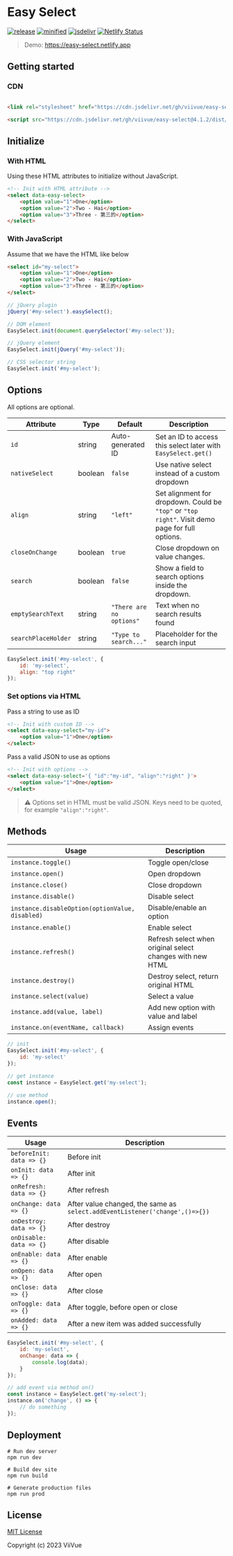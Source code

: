 # Easy Select

[![release](https://badgen.net/github/release/viivue/easy-select/)](https://github.com/viivue/easy-select/releases/latest)
[![minified](https://badgen.net/badge/minified/9KB/cyan)](https://www.jsdelivr.com/package/gh/viivue/easy-select)
[![jsdelivr](https://data.jsdelivr.com/v1/package/gh/viivue/easy-select/badge?style=rounded)](https://www.jsdelivr.com/package/gh/viivue/easy-select)
[![Netlify Status](https://api.netlify.com/api/v1/badges/84c6ed49-b3f3-450b-857a-ec904db724b7/deploy-status)](https://app.netlify.com/sites/easy-select/deploys)

> Demo: https://easy-select.netlify.app

## Getting started

### CDN

```html

<link rel="stylesheet" href="https://cdn.jsdelivr.net/gh/viivue/easy-select@4.1.2/dist/easy-select.min.css">

<script src="https://cdn.jsdelivr.net/gh/viivue/easy-select@4.1.2/dist/easy-select.min.js"></script>
```

## Initialize

### With HTML

Using these HTML attributes to initialize without JavaScript.

```html
<!-- Init with HTML attribute -->
<select data-easy-select>
    <option value="1">One</option>
    <option value="2">Two - Hai</option>
    <option value="3">Three - 第三的</option>
</select>
```

### With JavaScript

Assume that we have the HTML like below

```html
<select id="my-select">
    <option value="1">One</option>
    <option value="2">Two - Hai</option>
    <option value="3">Three - 第三的</option>
</select>
```

```js
// jQuery plugin
jQuery('#my-select').easySelect();

// DOM element
EasySelect.init(document.querySelector('#my-select'));

// jQuery element
EasySelect.init(jQuery('#my-select'));

// CSS selector string
EasySelect.init('#my-select');
```

## Options

All options are optional.

| Attribute           | Type    | Default                  | Description                                                                                      | 
|---------------------|---------|--------------------------|--------------------------------------------------------------------------------------------------|
| `id`                | string  | Auto-generated ID        | Set an ID to access this select later with `EasySelect.get()`                                    |
| `nativeSelect`      | boolean | `false`                  | Use native select instead of a custom dropdown                                                   |
| `align`             | string  | `"left"`                 | Set alignment for dropdown. Could be `"top"` or `"top right"`. Visit demo page for full options. |
| `closeOnChange`     | boolean | `true`                   | Close dropdown on value changes.                                                                 |
| `search`            | boolean | `false`                  | Show a field to search options inside the dropdown.                                              |
| `emptySearchText`   | string  | `"There are no options"` | Text when no search results found                                                                |
| `searchPlaceHolder` | string  | `"Type to search..."`    | Placeholder for the search input                                                                 |

```js
EasySelect.init('#my-select', {
    id: 'my-select',
    align: "top right"
});
```

### Set options via HTML

Pass a string to use as ID

```html
<!-- Init with custom ID -->
<select data-easy-select="my-id">
    <option value="1">One</option>
</select>
```

Pass a valid JSON to use as options

```html
<!-- Init with options -->
<select data-easy-select='{ "id":"my-id", "align":"right" }'>
    <option value="1">One</option>
</select>
```

> ⚠️ Options set in HTML must be valid JSON. Keys need to be quoted, for example `"align":"right"`.

## Methods

| Usage                                           | Description                                               | 
|-------------------------------------------------|-----------------------------------------------------------|
| `instance.toggle()`                             | Toggle open/close                                         |
| `instance.open()`                               | Open dropdown                                             |
| `instance.close()`                              | Close dropdown                                            |
| `instance.disable()`                            | Disable select                                            |
| `instance.disableOption(optionValue, disabled)` | Disable/enable an option                                  |
| `instance.enable()`                             | Enable select                                             |
| `instance.refresh()`                            | Refresh select when original select changes with new HTML |
| `instance.destroy()`                            | Destroy select, return original HTML                      |
| `instance.select(value)`                        | Select a value                                            |
| `instance.add(value, label)`                    | Add new option with value and label                       |
| `instance.on(eventName, callback)`              | Assign events                                             |

```js
// init
EasySelect.init('#my-select', {
    id: 'my-select'
});

// get instance
const instance = EasySelect.get('my-select');

// use method
instance.open();
```

## Events

| Usage                    | Description                                                                 | 
|--------------------------|-----------------------------------------------------------------------------|
| `beforeInit: data => {}` | Before init                                                                 |
| `onInit: data => {}`     | After init                                                                  |
| `onRefresh: data => {}`  | After refresh                                                               |
| `onChange: data => {}`   | After value changed, the same as `select.addEventListener('change',()=>{})` |
| `onDestroy: data => {}`  | After destroy                                                               |
| `onDisable: data => {}`  | After disable                                                               |
| `onEnable: data => {}`   | After enable                                                                |
| `onOpen: data => {}`     | After open                                                                  |
| `onClose: data => {}`    | After close                                                                 |
| `onToggle: data => {}`   | After toggle, before open or close                                          |
| `onAdded: data => {}`    | After a new item was added successfully                                     |

```js
EasySelect.init('#my-select', {
    id: 'my-select',
    onChange: data => {
        console.log(data);
    }
});

// add event via method on()
const instance = EasySelect.get('my-select');
instance.on('change', () => {
    // do something
});
```

## Deployment

```shell
# Run dev server
npm run dev

# Build dev site
npm run build

# Generate production files
npm run prod
```

## License

[MIT License](https://github.com/viivue/easy-select/blob/main/LICENSE)

Copyright (c) 2023 ViiVue
